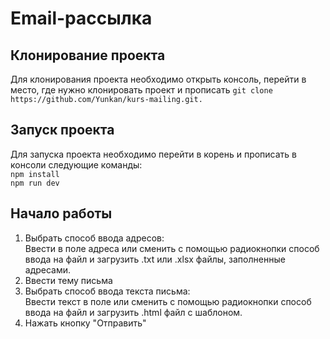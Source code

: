 # Email-рассылка
## Клонирование проекта
Для клонирования проекта необходимо открыть консоль, перейти в место, где нужно клонировать проект и прописать `git clone https://github.com/Yunkan/kurs-mailing.git.`
## Запуск проекта
Для запуска проекта необходимо перейти в корень и прописать в консоли следующие команды:  
`npm install`  
`npm run dev`
## Начало работы
1. Выбрать способ ввода адресов:  
Ввести в поле адреса или сменить с помощью радиокнопки способ ввода на файл и загрузить .txt или .xlsx файлы, заполненные адресами.  
2. Ввести тему письма  
3. Выбрать способ ввода текста письма:  
Ввести текст в поле или сменить с помощью радиокнопки способ ввода на файл и загрузить .html файл с шаблоном.  
4. Нажать кнопку "Отправить"

